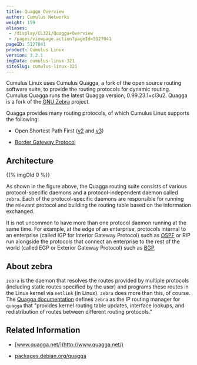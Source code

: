 ```yaml
---
title: Quagga Overview
author: Cumulus Networks
weight: 159
aliases:
 - /display/CL321/Quagga+Overview
 - /pages/viewpage.action?pageId=5127041
pageID: 5127041
product: Cumulus Linux
version: 3.2.1
imgData: cumulus-linux-321
siteSlug: cumulus-linux-321
---
```

Cumulus Linux uses Cumulus Quagga, a fork of the open source routing
software suite, to provide the routing protocols for dynamic routing.
Cumulus Quagga runs the latest Quagga version, 0.99.23.1+cl3u2. Quagga
is a fork of the [GNU Zebra](http://www.gnu.org/software/zebra/)
project.

Quagga provides many routing protocols, of which Cumulus Linux supports
the following:

  - Open Shortest Path First
    ([v2](/version/cumulus-linux-321/Layer-Three/Open-Shortest-Path-First-OSPF---Protocol)
    and
    [v3](/version/cumulus-linux-321/Layer-Three/Open-Shortest-Path-First-v3-OSPFv3---Protocol))

  - [Border Gateway
    Protocol](/version/cumulus-linux-321/Layer-Three/Border-Gateway-Protocol-BGP)

## Architecture</span>

{{% imgOld 0 %}}

As shown in the figure above, the Quagga routing suite consists of
various protocol-specific daemons and a protocol-independent daemon
called `zebra`. Each of the protocol-specific daemons are responsible
for running the relevant protocol and building the routing table based
on the information exchanged.

It is not uncommon to have more than one protocol daemon running at the
same time. For example, at the edge of an enterprise, protocols internal
to an enterprise (called IGP for Interior Gateway Protocol) such as
[OSPF](/version/cumulus-linux-321/Layer-Three/Open-Shortest-Path-First-OSPF---Protocol)
or RIP run alongside the protocols that connect an enterprise to the
rest of the world (called EGP or Exterior Gateway Protocol) such as
[BGP](/version/cumulus-linux-321/Layer-Three/Border-Gateway-Protocol-BGP).

## About zebra</span>

`zebra` is the daemon that resolves the routes provided by multiple
protocols (including static routes specified by the user) and programs
these routes in the Linux kernel via `netlink` (in Linux). `zebra` does
more than this, of course. The [Quagga
documentation](http://www.nongnu.org/quagga/docs/docs-info.html#Zebra)
defines `zebra` as the IP routing manager for `quagga` that "provides
kernel routing table updates, interface lookups, and redistribution of
routes between different routing protocols."

## Related Information</span>

  - [www.quagga.net/](http://www.quagga.net/)

  - [packages.debian.org/quagga](http://packages.debian.org/quagga)

